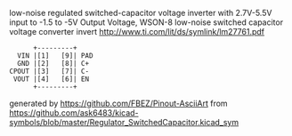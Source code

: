 low-noise regulated switched-capacitor voltage inverter with 2.7V-5.5V input to -1.5 to -5V Output Voltage, WSON-8
low-noise switched capacitor voltage converter invert
http://www.ti.com/lit/ds/symlink/lm27761.pdf


	      +---------+
	  VIN |[1]   [9]| PAD
	  GND |[2]   [8]| C+
	CPOUT |[3]   [7]| C-
	 VOUT |[4]   [6]| EN
	      +---------+


generated by https://github.com/FBEZ/Pinout-AsciiArt from https://github.com/ask6483/kicad-symbols/blob/master/Regulator_SwitchedCapacitor.kicad_sym